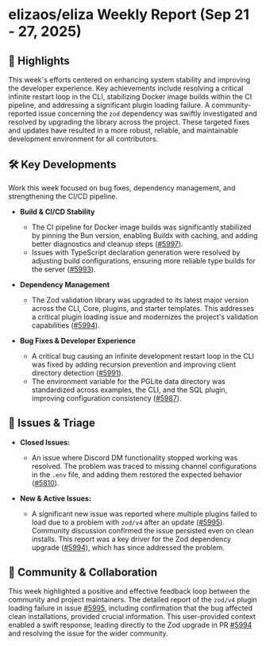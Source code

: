 # elizaos/eliza Weekly Report (Sep 21 - 27, 2025)

## 🚀 Highlights
This week's efforts centered on enhancing system stability and improving the developer experience. Key achievements include resolving a critical infinite restart loop in the CLI, stabilizing Docker image builds within the CI pipeline, and addressing a significant plugin loading failure. A community-reported issue concerning the `zod` dependency was swiftly investigated and resolved by upgrading the library across the project. These targeted fixes and updates have resulted in a more robust, reliable, and maintainable development environment for all contributors.

## 🛠️ Key Developments
Work this week focused on bug fixes, dependency management, and strengthening the CI/CD pipeline.

- **Build & CI/CD Stability**
  - The CI pipeline for Docker image builds was significantly stabilized by pinning the Bun version, enabling Buildx with caching, and adding better diagnostics and cleanup steps ([#5997](https://github.com/elizaos/eliza/pull/5997)).
  - Issues with TypeScript declaration generation were resolved by adjusting build configurations, ensuring more reliable type builds for the server ([#5993](https://github.com/elizaos/eliza/pull/5993)).

- **Dependency Management**
  - The Zod validation library was upgraded to its latest major version across the CLI, Core, plugins, and starter templates. This addresses a critical plugin loading issue and modernizes the project's validation capabilities ([#5994](https://github.com/elizaos/eliza/pull/5994)).

- **Bug Fixes & Developer Experience**
  - A critical bug causing an infinite development restart loop in the CLI was fixed by adding recursion prevention and improving client directory detection ([#5991](https://github.com/elizaos/eliza/pull/5991)).
  - The environment variable for the PGLite data directory was standardized across examples, the CLI, and the SQL plugin, improving configuration consistency ([#5987](https://github.com/elizaos/eliza/pull/5987)).

## 🐛 Issues & Triage

- **Closed Issues:**
  - An issue where Discord DM functionality stopped working was resolved. The problem was traced to missing channel configurations in the `.env` file, and adding them restored the expected behavior ([#5810](https://github.com/elizaos/eliza/issues/5810)).

- **New & Active Issues:**
  - A significant new issue was reported where multiple plugins failed to load due to a problem with `zod/v4` after an update ([#5995](https://github.com/elizaos/eliza/issues/5995)). Community discussion confirmed the issue persisted even on clean installs. This report was a key driver for the Zod dependency upgrade ([#5994](https://github.com/elizaos/eliza/pull/5994)), which has since addressed the problem.

## 💬 Community & Collaboration
This week highlighted a positive and effective feedback loop between the community and project maintainers. The detailed report of the `zod/v4` plugin loading failure in issue [#5995](https://github.com/elizaos/eliza/issues/5995), including confirmation that the bug affected clean installations, provided crucial information. This user-provided context enabled a swift response, leading directly to the Zod upgrade in PR [#5994](https://github.com/elizaos/eliza/pull/5994) and resolving the issue for the wider community.